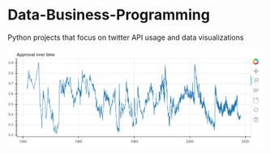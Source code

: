 # Data-Business-Programming
Python projects that focus on twitter API usage and data visualizations

![Test Image 1](https://github.com/evdelph/Data-Business-Programming/blob/master/Images/alltime.png)
